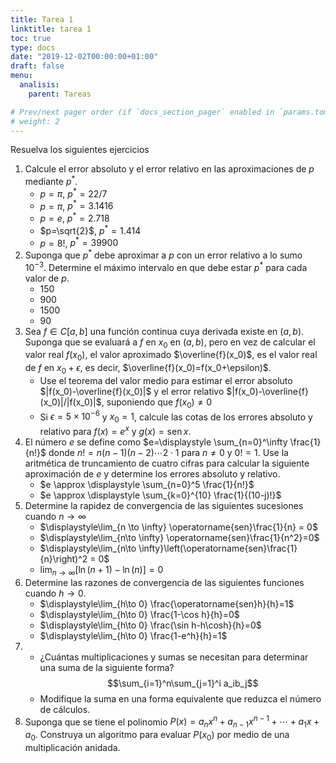 ```yaml
---
title: Tarea 1
linktitle: tarea 1
toc: true
type: docs
date: "2019-12-02T00:00:00+01:00"
draft: false
menu:
  analisis:
    parent: Tareas

# Prev/next pager order (if `docs_section_pager` enabled in `params.toml`)
# weight: 2
---
```


Resuelva los siguientes ejercicios

1. Calcule el error absoluto y el error relativo en las aproximaciones de $p$ mediante $p^\ast$.
    * $p=\pi$, $p^\ast=22/7$
    * $p=\pi$, $p^\ast=3.1416$
    * $p=e$, $p^\ast=2.718$
    * $p=\sqrt{2}$, $p^\ast=1.414$
    * $p=8!$, $p^\ast=39900$
2. Suponga que $p^\ast$ debe aproximar a $p$ con un error relativo a lo sumo $10^{-3}$. Determine el máximo intervalo en que debe estar $p^\ast$ para cada valor de $p$.
    * $150$
    * $900$
    * $1500$
    * $90$
3. Sea $f\in C[a,b]$ una función continua cuya derivada existe en $(a,b)$. Suponga que se evaluará a $f$ en $x_0$ en $(a,b)$, pero en vez de calcular el valor real $f(x_0)$, el valor aproximado $\overline{f}(x_0)$, es el valor real de $f$ en $x_0+\epsilon$, es decir, $\overline{f}(x_0)=f(x_0+\epsilon)$.
    * Use el teorema del valor medio para estimar el error absoluto $|f(x_0)-\overline{f}(x_0)|$ y el error relativo $|f(x_0)-\overline{f}(x_0)|/|f(x_0)|$, suponiendo que $f(x_0)\neq 0$
    * Si $\epsilon=5\times 10^{-6}$ y $x_0=1$, calcule las cotas de los errores absoluto y relativo para $f(x)=e^x$ y $g(x)=\operatorname{sen}x$.
4. El número $e$ se define como $e=\displaystyle \sum_{n=0}^\infty \frac{1}{n!}$ donde $n!=n(n-1)(n-2)\cdots 2\cdot 1$ para $n\neq 0$ y $0!=1$. Use la aritmética de truncamiento de cuatro cifras para calcular la siguiente aproximación de $e$ y determine los errores absoluto y relativo.
    * $e \approx \displaystyle \sum_{n=0}^5 \frac{1}{n!}$
    * $e \approx \displaystyle \sum_{k=0}^{10} \frac{1}{(10-j)!}$
5. Determine la rapidez de convergencia de las siguientes sucesiones cuando $n\to \infty$
    * $\displaystyle\lim_{n \to \infty} \operatorname{sen}\frac{1}{n} = 0$
    * $\displaystyle\lim_{n\to \infty} \operatorname{sen}\frac{1}{n^2}=0$
    * $\displaystyle\lim_{n\to \infty}\left(\operatorname{sen}\frac{1}{n}\right)^2 = 0$
    * $\displaystyle\lim_{n\to \infty} \big[\ln(n+1)-\ln(n)\big]=0$
6. Determine las razones de convergencia de las siguientes funciones cuando $h\to 0$.
    * $\displaystyle\lim_{h\to 0} \frac{\operatorname{sen}h}{h}=1$
    * $\displaystyle\lim_{h\to 0} \frac{1-\cos h}{h}=0$
    * $\displaystyle\lim_{h\to 0} \frac{\sin h-h\cosh}{h}=0$
    * $\displaystyle\lim_{h\to 0} \frac{1-e^h}{h}=1$
7. 
    * ¿Cuántas multiplicaciones y sumas se necesitan para determinar una suma de la siguiente forma? $$\sum_{i=1}^n\sum_{j=1}^i a_ib_j$$
    * Modifique la suma en una forma equivalente que reduzca el número de cálculos.
8. Suponga que se tiene el polinomio $P(x)=a_nx^n + a_{n-1}x^{n-1}+\cdots + a_1x+a_0$. Construya un algoritmo para evaluar $P(x_0)$ por medio de una multiplicación anidada.
    
    
